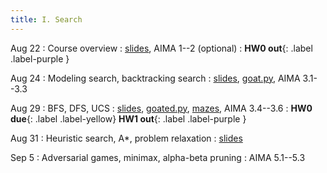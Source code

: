 ```yaml
---
title: I. Search
---
```


Aug 22
: Course overview
  : [slides](../assets/files/L01-overview.pdf), AIMA 1--2 (optional)
: **HW0 out**{: .label .label-purple }

Aug 24
: Modeling search, backtracking search
  : [slides](../assets/files/L02-search.pdf), [goat.py](../assets/files/goat.py), AIMA 3.1--3.3

Aug 29
: BFS, DFS, UCS
  : [slides](../assets/files/L03-search.pdf), [goated.py](../assets/files/goated.py), [mazes](../assets/files/maze.pdf), AIMA 3.4--3.6
: **HW0 due**{: .label .label-yellow} **HW1 out**{: .label .label-purple }

Aug 31
: Heuristic search, A*, problem relaxation
  : [slides](../assets/files/L04-search.pdf)

Sep 5
: Adversarial games, minimax, alpha-beta pruning
  : AIMA 5.1--5.3

<!--  -->